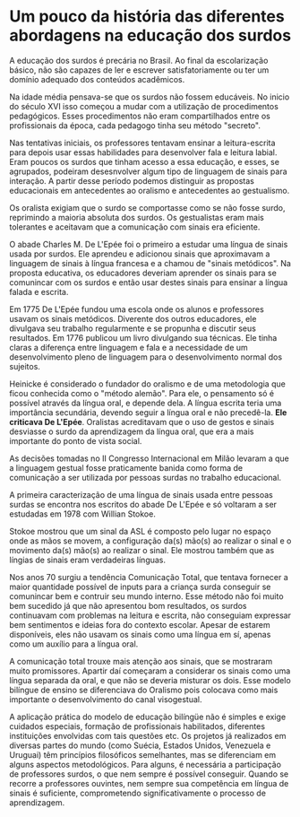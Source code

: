 # Um pouco da história das diferentes abordagens na educação dos surdos

A educação dos surdos é precária no Brasil. Ao final da escolarização básico, não são capazes de ler e escrever satisfatoriamente ou ter um domínio adequado dos conteúdos acadêmicos.

Na idade média pensava-se que os surdos não fossem educáveis. No inicio do século XVI isso começou a mudar com a utilização de procedimentos pedagógicos. Esses procedimentos não eram compartilhados entre os profissionais da época, cada pedagogo tinha seu método "secreto".

Nas tentativas iniciais, os professores tentavam ensinar a leitura-escrita para depois usar essas habilidades para desenvolver fala e leitura labial. Eram poucos os surdos que tinham acesso a essa educação, e esses, se agrupados, podeiram desesnvolver algum tipo de linguagem de sinais para interação. A partir desse período podemos distinguir as propostas educacionais em antecedentes ao oralismo e antecedentes ao gestualismo.

Os oralista exigiam que o surdo se comportasse como se não fosse surdo, reprimindo a maioria absoluta dos surdos. Os gestualistas eram mais tolerantes e aceitavam que a comunicação com sinais era eficiente.

O abade Charles M. De L'Epée foi o primeiro a estudar uma língua de sinais usada por surdos. Ele aprendeu e adicionou sinais que aproximavam a linguagem de sinais à língua francesa e a chamou de "sinais metódicos". Na proposta educativa, os educadores deveriam aprender os sinais para se comunincar com os surdos e então usar destes sinais para ensinar a língua falada e escrita.

Em 1775 De L'Epée fundou uma escola onde os alunos e professores usavam os sinais metódicos. Diverente dos outros educadores, ele divulgava seu trabalho regularmente e se propunha e discutir seus resultados. Em 1776 publicou um livro divulgando sua técnicas. Ele tinha claras a diferença entre linguagem e fala e a necessidade de um desenvolvimento pleno de linguagem para o desenvolvimento normal dos sujeitos.

Heinicke é considerado o fundador do oralismo e de uma metodologia que ficou conhecida como o "método alemão". Para ele, o pensamento só é possível através da língua oral, e depende dela. A língua escrita teria uma importância secundária, devendo seguir a língua oral e não precedê-la. **Ele criticava De L'Epée**. Oralistas acreditavam que o uso de gestos e sinais desviasse o surdo da aprendizagem da língua oral, que era a mais importante do ponto de vista social.

As decisões tomadas no II Congresso Internacional em Milão levaram a que a linguagem gestual fosse praticamente banida como forma de comunicação a ser utilizada por pessoas surdas no trabalho educacional. 

A primeira caracterização de uma língua de sinais usada entre pessoas surdas se encontra nos escritos do abade De L'Epée e só voltaram a ser estudadas em 1978 com Willian Stokoe.

Stokoe mostrou que um sinal da ASL é composto pelo lugar no espaço onde as mãos se movem, a configuração da(s) mão(s) ao realizar o sinal e o movimento da(s) mão(s) ao realizar o sinal. Ele mostrou também que as língias de sinais eram verdadeiras línguas.

Nos anos 70 surgiu a tendência Comunicação Total, que tentava fornecer a maior quantidade possível de inputs para a criança surda conseguir se comunincar bem e contruir seu mundo interno. Esse método não foi muito bem sucedido já que não apresentou bom resultados, os surdos continuavam com problemas na leitura e escrita, não conseguiam expressar bem sentimentos e ideias fora do contexto escolar. Apesar de estarem disponíveis, eles não usavam os sinais como uma língua em sí, apenas como um auxílio para a língua oral.

A comunicação total trouxe mais atenção aos sinais, que se mostraram muito promissores. Apartir daí começaram a considerar os sinais como uma língua separada da oral, e que não se deveria misturar os dois. Esse modelo bilíngue de ensino se diferenciava do Oralismo pois colocava como mais importante o desenvolvimento do canal visogestual.

A aplicação prática do modelo de  educação bilíngüe não é simples e exige cuidados especiais, formação de profissionais habilitados, diferentes instituições envolvidas com tais questões etc. Os projetos já realizados em diversas partes do mundo (como Suécia, Estados Unidos, Venezuela e Uruguai) têm princípios filosóficos semelhantes,  mas  se  diferenciam  em  alguns  aspectos  metodológicos.  Para  alguns,  é necessária  a  participação  de  professores  surdos,  o  que  nem  sempre é  possível  conseguir. Quando  se  recorre  a  professores  ouvintes,  nem  sempre  sua  competência em  língua  de sinais   é   suficiente,   comprometendo   significativamente   o   processo   de   aprendizagem. 
